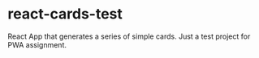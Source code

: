 # react-cards-test
React App that generates a series of simple cards. Just a test project for PWA assignment.
